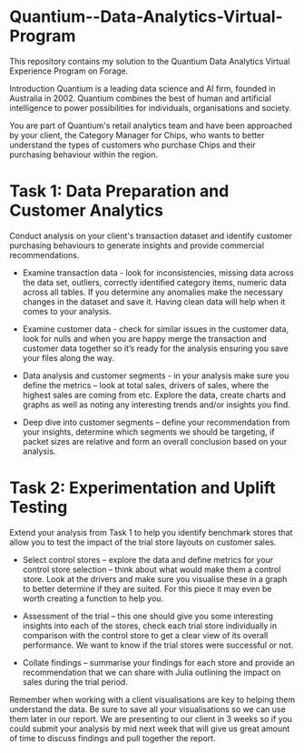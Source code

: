 # Quantium--Data-Analytics-Virtual-Program
This repository contains my solution to the Quantium Data Analytics Virtual Experience Program on Forage.

Introduction
Quantium is a leading data science and AI firm, founded in Australia in 2002. Quantium combines the best of human and artificial intelligence to power possibilities for individuals, organisations and society.

You are part of Quantium's retail analytics team and have been approached by your client, the Category Manager for Chips, who wants to better understand the types of customers who purchase Chips and their purchasing behaviour within the region.

# Task 1: Data Preparation and Customer Analytics
Conduct analysis on your client's transaction dataset and identify customer purchasing behaviours to generate insights and provide commercial recommendations.

* Examine transaction data - look for inconsistencies, missing data across the data set, outliers, correctly identified category items, numeric data across all tables. If you determine any anomalies make the necessary changes in the dataset and save it. Having clean data will help when it comes to your analysis.

* Examine customer data - check for similar issues in the customer data, look for nulls and when you are happy merge the transaction and customer data together so it’s ready for the analysis ensuring you save your files along the way.

* Data analysis and customer segments - in your analysis make sure you define the metrics – look at total sales, drivers of sales, where the highest sales are coming from etc. Explore the data, create charts and graphs as well as noting any interesting trends and/or insights you find.

* Deep dive into customer segments – define your recommendation from your insights, determine which segments we should be targeting, if packet sizes are relative and form an overall conclusion based on your analysis.

# Task 2: Experimentation and Uplift Testing
Extend your analysis from Task 1 to help you identify benchmark stores that allow you to test the impact of the trial store layouts on customer sales.

* Select control stores – explore the data and define metrics for your control store selection – think about what would make them a control store. Look at the drivers and make sure you visualise these in a graph to better determine if they are suited. For this piece it may even be worth creating a function to help you.

* Assessment of the trial – this one should give you some interesting insights into each of the stores, check each trial store individually in comparison with the control store to get a clear view of its overall performance. We want to know if the trial stores were successful or not.

* Collate findings – summarise your findings for each store and provide an recommendation that we can share with Julia outlining the impact on sales during the trial period.

Remember when working with a client visualisations are key to helping them understand the data. Be sure to save all your visualisations so we can use them later in our report. We are presenting to our client in 3 weeks so if you could submit your analysis by mid next week that will give us great amount of time to discuss findings and pull together the report.
